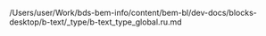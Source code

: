/Users/user/Work/bds-bem-info/content/bem-bl/dev-docs/blocks-desktop/b-text/_type/b-text_type_global.ru.md